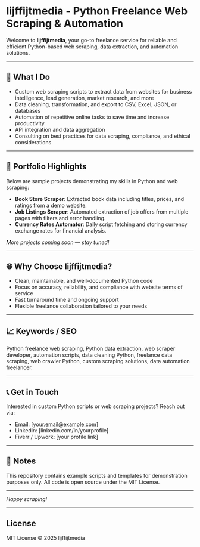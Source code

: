 # lijffijtmedia - Python Freelance Web Scraping & Automation

Welcome to **lijffijtmedia**, your go-to freelance service for reliable and efficient Python-based web scraping, data extraction, and automation solutions.

---

## 🚀 What I Do

- Custom web scraping scripts to extract data from websites for business intelligence, lead generation, market research, and more  
- Data cleaning, transformation, and export to CSV, Excel, JSON, or databases  
- Automation of repetitive online tasks to save time and increase productivity  
- API integration and data aggregation  
- Consulting on best practices for data scraping, compliance, and ethical considerations  

---

## 📂 Portfolio Highlights

Below are sample projects demonstrating my skills in Python and web scraping:

- **Book Store Scraper**: Extracted book data including titles, prices, and ratings from a demo website.  
- **Job Listings Scraper**: Automated extraction of job offers from multiple pages with filters and error handling.  
- **Currency Rates Automator**: Daily script fetching and storing currency exchange rates for financial analysis.

*More projects coming soon — stay tuned!*

---

## 🌐 Why Choose lijffijtmedia?

- Clean, maintainable, and well-documented Python code  
- Focus on accuracy, reliability, and compliance with website terms of service  
- Fast turnaround time and ongoing support  
- Flexible freelance collaboration tailored to your needs  

---

## 📈 Keywords / SEO

Python freelance web scraping, Python data extraction, web scraper developer, automation scripts, data cleaning Python, freelance data scraping, web crawler Python, custom scraping solutions, data automation freelancer.

---

## 📞 Get in Touch

Interested in custom Python scripts or web scraping projects? Reach out via:

- Email: [your.email@example.com]  
- LinkedIn: [linkedin.com/in/yourprofile]  
- Fiverr / Upwork: [your profile link]

---

## 📌 Notes

This repository contains example scripts and templates for demonstration purposes only. All code is open source under the MIT License.

---

*Happy scraping!*

---

## License

MIT License © 2025 lijffijtmedia
